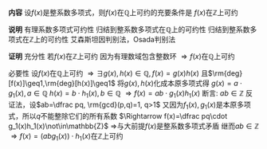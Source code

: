 **内容**
设$f(x)$是整系数多项式，则$f(x)$在$\mathbb{Q}$上可约的充要条件是
$f(x)$在$\mathbb{Z}$上可约

**说明**
有理系数多项式可约性
归结到整系数多项式在$\mathbb{Q}$上的可约性
归结到整系数多项式在$\mathbb{Z}$上的可约性
艾森斯坦因判别法，Osada判别法

**证明**
充分性
若$f(x)$在$\mathbb{Z}$上可约
因为有理数域包含整数环
$\Rightarrow f(x)$在$\mathbb{Q}$上可约

必要性
设$f(x)$在$\mathbb{Q}$上可约
$\Rightarrow\exists g(x),h(x)\in\mathbb{Q}, f(x)=g(x)h(x)$
且$\rm{deg}[f(x)]\geq1,\rm{deg}[h(x)]\geq1$
将$g(x),h(x)$化成本原多项式得
$g(x)=a\cdot g_1(x), a\in\mathbb{Q}$
$h(x)=b\cdot h_1(x), b\in\mathbb{Q}$
$\Rightarrow f(x)=ab\cdot g_1(x)h_1(x)$
断言: $ab\in\mathbb{Z}$
反证法，设$ab=\dfrac pq, \rm{gcd}(p,q)=1, q>1$
又因为$f_1(x),g_1(x)$是本原多项式，所以$q$不能整除它们的所有系数
$\Rightarrow f(x)=\dfrac pq\cdot g_1(x)h_1(x)\not\in\mathbb{Z}$
$\Rightarrow$与大前提$f(x)$是整系数多项式矛盾
继而$ab\in\mathbb{Z}$
$\Rightarrow f(x)=(abg_1(x))\cdot h_1(x)$在$\mathbb{Z}$上可约

